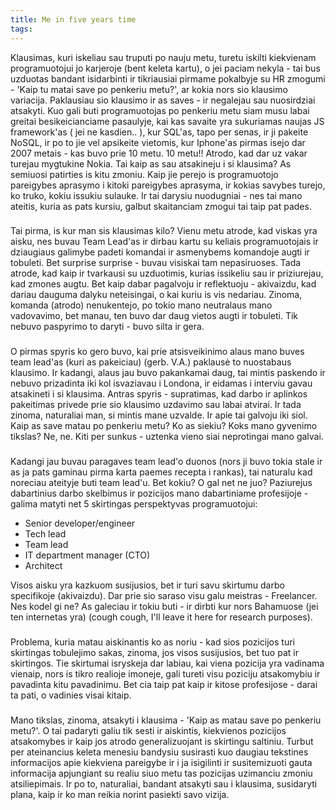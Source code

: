 ```yaml
---
title: Me in five years time
tags:
---
```

Klausimas, kuri iskeliau sau truputi po nauju metu, turetu iskilti
kiekvienam programuotojui jo karjeroje (bent keleta kartu), o jei 
paciam nekyla - tai bus uzduotas bandant isidarbinti ir tikriausiai 
pirmame pokalbyje su HR zmogumi - 'Kaip tu matai save po penkeriu metu?',
ar kokia nors sio klausimo variacija. Paklausiau sio klausimo ir as
saves - ir negalejau sau nuosirdziai atsakyti. Kuo gali buti
programuotojas po penkeriu metu siam musu labai greitai besikeicianciame
pasaulyje, kai kas savaite yra sukuriamas naujas JS framework'as (
  jei ne kasdien..
), kur SQL'as, tapo per senas, ir ji pakeite NoSQL, ir po to jie vel
apsikeite vietomis, kur Iphone'as pirmas isejo dar 2007 metais - kas buvo
prie 10 metu. 10 metu!! Atrodo, kad dar uz vakar turejau mygtukine Nokia.
Tai kaip as sau atsakineju i si klausima? As semiuosi patirties is kitu
zmoniu. Kaip jie perejo is programuotojo pareigybes aprasymo i kitoki
pareigybes aprasyma, ir kokias savybes turejo, ko truko, kokiu issukiu
sulauke. Ir tai darysiu nuodugniai - nes tai mano ateitis, kuria as
pats kursiu, galbut skaitanciam zmogui tai taip pat pades.  
###
Tai pirma, is kur man sis klausimas kilo? Vienu metu atrode, kad viskas
yra aisku, nes buvau Team Lead'as ir dirbau kartu su keliais programuotojais
ir dziaugiaus galimybe padeti komandai ir asmenybems komandoje
augti ir tobuleti. Bet surprise surprise - buvau visiskai tam nepasiruoses.
Tada atrode, kad kaip ir tvarkausi su uzduotimis, kurias issikeliu sau
ir priziurejau, kad zmones augtu. Bet kaip dabar pagalvoju ir 
reflektuoju - akivaizdu, kad dariau dauguma dalyku neteisingai, o kai
kuriu is vis nedariau. Zinoma, komanda (atrodo) nenukentejo, po tokio
mano neutralaus mano vadovavimo, bet manau, ten buvo dar daug vietos
augti ir tobuleti. Tik nebuvo paspyrimo to daryti - buvo silta ir gera.
###
O pirmas spyris ko gero buvo, kai prie atsisveikinimo alaus mano
buves team lead'as (kuri as pakeiciau) (gerb. V.A.) paklausė to 
nuostabaus klausimo. Ir kadangi, alaus jau buvo pakankamai daug, tai
mintis paskendo ir nebuvo prizadinta iki kol isvaziavau i Londona, 
ir eidamas i interviu gavau atsakineti i si klausima. Antras spyris -
supratimas, kad darbo ir aplinkos pakeitimas privede prie sio klausimo
uzdavimo sau labai atvirai. 
Ir tada zinoma, naturaliai man, si mintis mane uzvalde. Ir apie tai 
galvoju iki siol.
Kaip as save matau po penkeriu metu? Ko as siekiu? Koks mano gyvenimo
tikslas? Ne, ne. Kiti per sunkus - uztenka vieno siai neprotingai mano
galvai.
###
Kadangi jau buvau paragaves team lead'o duonos (nors ji buvo tokia stale
ir as ja pats gaminau pirma karta paemes recepta i rankas), tai naturalu
kad noreciau ateityje buti team lead'u. Bet kokiu? O gal net ne juo?
Paziurejus dabartinius darbo skelbimus ir pozicijos mano dabartiniame 
profesijoje - galima matyti net 5 skirtingas perspektyvas programuotojui:
 - Senior developer/engineer
 - Tech lead
 - Team lead
 - IT department manager (CTO)
 - Architect  

Visos aisku yra kazkuom susijusios, bet ir turi savu skirtumu darbo 
specifikoje (akivaizdu). Dar prie sio saraso visu galu meistras - Freelancer. Nes 
kodel gi ne? As galeciau ir tokiu buti - ir dirbti kur nors Bahamuose
(jei ten internetas yra) (cough cough, I'll leave it here for research
purposes).
###
Problema, kuria matau aiskinantis ko as noriu - kad sios pozicijos turi 
skirtingas tobulejimo sakas, zinoma, jos visos susijusios, bet tuo pat
ir skirtingos. Tie skirtumai isryskeja dar labiau, kai viena pozicija
yra vadinama vienaip, nors is tikro realioje imoneje, gali tureti visu
poziciju atsakomybiu ir pavadinta kitu pavadinimu. Bet cia taip pat kaip 
ir kitose profesijose - darai ta pati, o vadinies visai kitaip.
### 
Mano tikslas, zinoma, atsakyti i klausima - 'Kaip as matau save po
penkeriu metu?'. O tai padaryti galiu tik sesti ir aiskintis, kiekvienos
pozicijos atsakomybes ir kaip jos atrodo generalizuojant is skirtingu 
saltiniu. Turbut per ateinancius keleta menesiu bandysiu susirasti
kuo daugiau tekstines informacijos apie kiekviena pareigybe ir i ja 
isigilinti ir susitemizuoti gauta informacija apjungiant su realiu
siuo metu tas pozicijas uzimanciu zmoniu atsiliepimais. Ir po to, 
naturaliai, bandant atsakyti sau i klausima, susidaryti plana, kaip 
ir ko man reikia norint pasiekti savo vizija.

